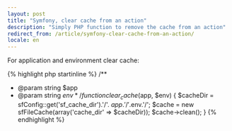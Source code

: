 ```yaml
---
layout: post
title: "Symfony, clear cache from an action"
description: "Simply PHP function to remove the cache from an action"
redirect_from: /article/symfony-clear-cache-from-an-action/
locale: en
---
```


For application and environment clear cache:

{% highlight php startinline %}
/**
 * @param string $app
 * @param string $env
 */
function clear_cache ($app, $env) {
  $cacheDir = sfConfig::get('sf_cache_dir').'/'. $app.'/'.$env.'/';
  $cache = new sfFileCache(array('cache_dir' => $cacheDir));
  $cache->clean();
}
{% endhighlight %}
